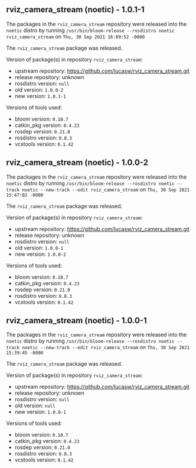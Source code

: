 ## rviz_camera_stream (noetic) - 1.0.1-1

The packages in the `rviz_camera_stream` repository were released into the `noetic` distro by running `/usr/bin/bloom-release --rosdistro noetic rviz_camera_stream` on `Thu, 30 Sep 2021 16:09:52 -0000`

The `rviz_camera_stream` package was released.

Version of package(s) in repository `rviz_camera_stream`:

- upstream repository: https://github.com/lucasw/rviz_camera_stream.git 
- release repository: unknown
- rosdistro version: `null`
- old version: `1.0.0-2`
- new version: `1.0.1-1`

Versions of tools used:

- bloom version: `0.10.7`
- catkin_pkg version: `0.4.23`
- rosdep version: `0.21.0`
- rosdistro version: `0.8.3`
- vcstools version: `0.1.42`


## rviz_camera_stream (noetic) - 1.0.0-2

The packages in the `rviz_camera_stream` repository were released into the `noetic` distro by running `/usr/bin/bloom-release --rosdistro noetic --track noetic --new-track --edit rviz_camera_stream` on `Thu, 30 Sep 2021 15:47:02 -0000`

The `rviz_camera_stream` package was released.

Version of package(s) in repository `rviz_camera_stream`:

- upstream repository: https://github.com/lucasw/rviz_camera_stream.git 
- release repository: unknown
- rosdistro version: `null`
- old version: `1.0.0-1`
- new version: `1.0.0-2`

Versions of tools used:

- bloom version: `0.10.7`
- catkin_pkg version: `0.4.23`
- rosdep version: `0.21.0`
- rosdistro version: `0.8.3`
- vcstools version: `0.1.42`


## rviz_camera_stream (noetic) - 1.0.0-1

The packages in the `rviz_camera_stream` repository were released into the `noetic` distro by running `/usr/bin/bloom-release --rosdistro noetic --track noetic --new-track --edit rviz_camera_stream` on `Thu, 30 Sep 2021 15:39:45 -0000`

The `rviz_camera_stream` package was released.

Version of package(s) in repository `rviz_camera_stream`:

- upstream repository: https://github.com/lucasw/rviz_camera_stream.git 
- release repository: unknown
- rosdistro version: `null`
- old version: `null`
- new version: `1.0.0-1`

Versions of tools used:

- bloom version: `0.10.7`
- catkin_pkg version: `0.4.23`
- rosdep version: `0.21.0`
- rosdistro version: `0.8.3`
- vcstools version: `0.1.42`


